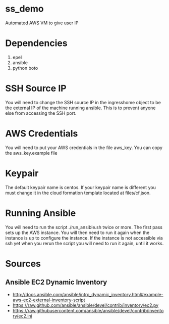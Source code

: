 # ss_demo
Automated AWS VM to give user IP

# Dependencies
1. epel
2. ansible
3. python boto

# SSH Source IP
You will need to change the SSH source IP in the ingresshome object to be the
external IP of the machine running ansible. This is to prevent anyone else from
accessing the SSH port.

# AWS Credentials
You will need to put your AWS credentials in the file aws_key. You can copy the
aws_key.example file

# Keypair
The default keypair name is centos. If your keypair name is different you must change it in the cloud formation template located at files/cf.json.

# Running Ansible

You will need to run the script ./run_ansible.sh twice or more. The first pass
sets up the AWS instance. You will then need to run it again when the instance
is up to configure the instance. If the instance is not accessible via ssh yet
when you rerun the script you will need to run it again, until it works.

# Sources #
## Ansible EC2 Dynamic Inventory ##
* http://docs.ansible.com/ansible/intro_dynamic_inventory.html#example-aws-ec2-external-inventory-script
* https://raw.github.com/ansible/ansible/devel/contrib/inventory/ec2.py
* https://raw.githubusercontent.com/ansible/ansible/devel/contrib/inventory/ec2.ini
